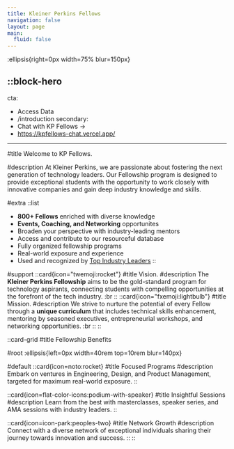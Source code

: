 ```yaml
---
title: Kleiner Perkins Fellows
navigation: false
layout: page
main:
  fluid: false
---
```


:ellipsis{right=0px width=75% blur=150px}

::block-hero
---
cta:
  - Access Data
  - /introduction
secondary:
  - Chat with KP Fellows →
  - https://kpfellows-chat.vercel.app/
---

#title
Welcome to KP Fellows.

#description
At Kleiner Perkins, we are passionate about fostering the next generation of technology leaders. Our Fellowship program is designed to provide exceptional students with the opportunity to work closely with innovative companies and gain deep industry knowledge and skills.

#extra
  ::list
  - **800+ Fellows** enriched with diverse knowledge
  - **Events, Coaching, and Networking** opportunites
  - Broaden your perspective with industry-leading mentors
  - Access and contribute to our resourceful database
  - Fully organized fellowship programs
  - Real-world exposure and experience
  - Used and recognized by [Top Industry Leaders](https://kleinerperkins.com/portfolio)
  ::

#support
 ::card{icon="twemoji:rocket"}
 #title
 Vision.
 #description
 The **Kleiner Perkins Fellowship** aims to be the gold-standard program for technology aspirants, connecting students with compelling opportunities at the forefront of the tech industry. :br
 ::
 ::card{icon="fxemoji:lightbulb"}
 #title
 Mission.
 #description
 We strive to nurture the potential of every Fellow through a **unique curriculum** that includes technical skills enhancement, mentoring by seasoned executives, entrepreneurial workshops, and networking opportunities. :br
 ::
::

::card-grid
#title
Fellowship Benefits

#root
:ellipsis{left=0px width=40rem top=10rem blur=140px}

#default
  ::card{icon=noto:rocket}
  #title
  Focused Programs
  #description
  Embark on ventures in Engineering, Design, and Product Management, targeted for maximum real-world exposure.
  ::

  ::card{icon=flat-color-icons:podium-with-speaker}
  #title
  Insightful Sessions
  #description
  Learn from the best with masterclasses, speaker series, and AMA sessions with industry leaders.
  ::

  ::card{icon=icon-park:peoples-two}
  #title
  Network Growth
  #description
  Connect with a diverse network of exceptional individuals sharing their journey towards innovation and success.
  ::
::
